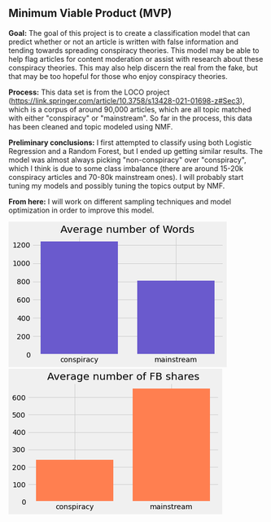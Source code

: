 ## Minimum Viable Product (MVP)

**Goal:** The goal of this project is to create a classification model that can predict whether or not an article is written with false information and tending towards spreading conspiracy theories. This model may be able to help flag articles for content moderation or assist with research about these conspiracy theories. This may also help discern the real from the fake, but that may be too hopeful for those who enjoy conspiracy theories.

**Process:** This data set is from the LOCO project (https://link.springer.com/article/10.3758/s13428-021-01698-z#Sec3), which is a corpus of around 90,000 articles, which are all topic matched with either "conspiracy" or "mainstream". So far in the process, this data has been cleaned and topic modeled using NMF.


**Preliminary conclusions:** I first attempted to classify using both Logistic Regression and a Random Forest, but I ended up getting similar results. The model was almost always picking "non-conspiracy" over "conspiracy", which I think is due to some class imbalance (there are around 15-20k conspiracy articles and 70-80k mainstream ones). I will probably start tuning my models and possibly tuning the topics output by NMF.


**From here:** I will work on different sampling techniques and model optimization in order to improve this model.

![title](images/wrd.png)
![title](images/shares.png)
